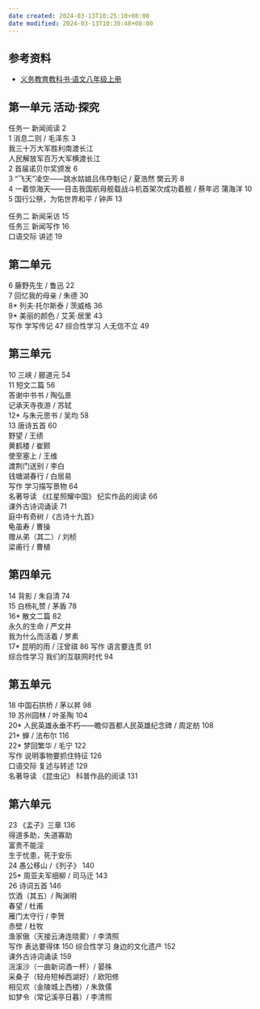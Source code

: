 ```yaml
---
date created: 2024-03-13T10:25:10+08:00
date modified: 2024-03-13T10:39:48+08:00
---
```


## 参考资料

- [义务教育教科书·语文八年级上册](https://basic.smartedu.cn/tchMaterial/detail?contentType=assets_document&contentId=4f64356a-8df7-4579-9400-e32c9a7f6718&catalogType=tchMaterial&subCatalog=tchMaterial)

## 第一单元 活动·探究  

任务一 新闻阅读 2  
1 消息二则 / 毛泽东 3  
	我三十万大军胜利南渡长江  
	人民解放军百万大军横渡长江  
2 首届诺贝尔奖颁发 6  
3 “飞天”凌空——跳水姑娘吕伟夺魁记 / 夏浩然 樊云芳 8  
4 一着惊海天——目击我国航母舰载战斗机首架次成功着舰 / 蔡年迟 蒲海洋 10  
5 国行公祭，为佑世界和平 / 钟声 13  

任务二 新闻采访 15  
任务三 新闻写作 16  
口语交际   讲述 19  

## 第二单元  

6 藤野先生 / 鲁迅 22  
7 回忆我的母亲 / 朱德 30  
8\* 列夫·托尔斯泰 / 茨威格 36  
9\* 美丽的颜色 / 艾芙·居里 43  
写作 学写传记 47
综合性学习 人无信不立 49  

## 第三单元  

10 三峡 / 郦道元 54  
11 短文二篇 56  
	答谢中书书 / 陶弘景  
	记承天寺夜游 / 苏轼  
12\* 与朱元思书 / 吴均 58  
13 唐诗五首 60  
	野望 / 王绩  
	黄鹤楼 / 崔颢  
	使至塞上 / 王维  
	渡荆门送别 / 李白  
	钱塘湖春行 / 白居易  
写作 学习描写景物 64  
名著导读 《红星照耀中国》 纪实作品的阅读 66  
课外古诗词诵读 71  
	庭中有奇树 /《古诗十九首》  
	龟虽寿 / 曹操  
	赠从弟（其二）/ 刘桢  
	梁甫行 / 曹植  

## 第四单元  

14 背影 / 朱自清 74  
15 白杨礼赞 / 茅盾 78  
16\* 散文二篇 82  
	永久的生命 / 严文井  
	我为什么而活着 / 罗素  
17\* 昆明的雨 / 汪曾祺 86
写作 语言要连贯 91  
综合性学习 我们的互联网时代 94  

## 第五单元  

18 中国石拱桥 / 茅以昇 98  
19 苏州园林 / 叶圣陶 104  
20\* 人民英雄永垂不朽——瞻仰首都人民英雄纪念碑 / 周定舫 108  
21\* 蝉 / 法布尔 116  
22\* 梦回繁华 / 毛宁 122  
写作 说明事物要抓住特征 126  
口语交际 复述与转述 129  
名著导读 《昆虫记》 科普作品的阅读 131  

## 第六单元  

23 《孟子》三章 136  
	得道多助，失道寡助  
	富贵不能淫  
	生于忧患，死于安乐  
24 愚公移山 /《列子》 140  
25\* 周亚夫军细柳 / 司马迁 143  
26 诗词五首 146  
	饮酒（其五）/ 陶渊明  
	春望 / 杜甫  
	雁门太守行 / 李贺  
	赤壁 / 杜牧  
	渔家傲（天接云涛连晓雾）/ 李清照  
写作 表达要得体 150
综合性学习 身边的文化遗产 152  
课外古诗词诵读 159  
	浣溪沙（一曲新词酒一杯）/ 晏殊  
	采桑子（轻舟短棹西湖好）/ 欧阳修  
	相见欢（金陵城上西楼）/ 朱敦儒  
	如梦令（常记溪亭日暮）/ 李清照  
